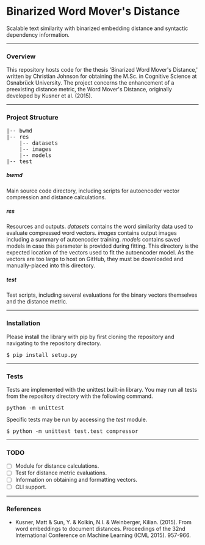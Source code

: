 # Binarized Word Mover's Distance
Scalable text similarity with binarized embedding distance and syntactic dependency information.

***

### Overview

This repository hosts code for the thesis 'Binarized Word Mover's Distance,' written by Christian Johnson for obtaining the M.Sc. in Cognitive Science at Osnabrück University. The project concerns the enhancement of a preexisting distance metric, the Word Mover's Distance, originally developed by Kusner et al. (2015). 

***

### Project Structure

<pre>
|-- bwmd
|-- res
	|-- datasets
	|-- images
	|-- models
|-- test
</pre>

##### bwmd

Main source code directory, including scripts for autoencoder vector compression and distance calculations.

##### res

Resources and outputs. *datasets* contains the word similarity data used to evaluate compressed word vectors. *images* contains output images including a summary of autoencoder training. *models* contains saved models in case this parameter is provided during fitting. This directory is the expected location of the vectors used to fit the autoencoder model. As the vectors are too large to host on GitHub, they must be downloaded and manually-placed into this directory.

##### test

Test scripts, including several evaluations for the binary vectors themselves and the distance metric.

***

### Installation

Please install the library with pip by first cloning the repository and navigating to the repository directory.

<pre>$ pip install setup.py</pre>

***

### Tests

Tests are implemented with the unittest built-in library. You may run all tests from the repository directory with the following command.

<pre>python -m unittest</pre>

Specific tests may be run by accessing the *test* module.

<pre>$ python -m unittest test.test_compressor</pre>

***

### TODO

- [ ] Module for distance calculations.
- [ ] Test for distance metric evaluations.
- [ ] Information on obtaining and formatting vectors.
- [ ] CLI support.

***

### References

- Kusner, Matt & Sun, Y. & Kolkin, N.I. & Weinberger, Kilian. (2015). From word embeddings to document distances. Proceedings of the 32nd International Conference on Machine Learning (ICML 2015). 957-966. 